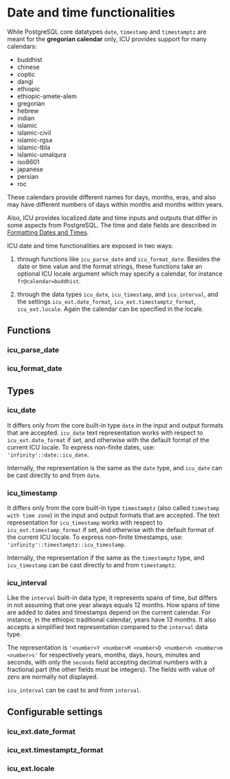 # Date and time functionalities

While PostgreSQL core datatypes `date`, `timestamp` and `timestamptz`
are meant for the **gregorian calendar** only, ICU provides support for
many calendars:

* buddhist
* chinese
* coptic
* dangi
* ethiopic
* ethiopic-amete-alem
* gregorian
* hebrew
* indian
* islamic
* islamic-civil
* islamic-rgsa
* islamic-tbla
* islamic-umalqura
* iso8601
* japanese
* persian
* roc

These calendars provide different names for days, months, eras, and also
may have different numbers of days within months and months within years.


Also, ICU provides localized date and time inputs and outputs that differ in some aspects from PostgreSQL. The time and date fields are described in [Formatting Dates and Times](https://unicode-org.github.io/icu/userguide/format_parse/datetime/).

ICU date and time functionalities are exposed in two ways:

1. through functions like `icu_parse_date` and `icu_format_date`. Besides the date or time value and the format strings, these functions take an optional ICU locale argument which may specify a calendar, for instance `fr@calendar=buddhist`.

1. through the data types `icu_date`, `icu_timestamp`, and `icu_interval`, and the settings `icu_ext.date_format`, `icu_ext.timestamptz_format`, `icu_ext.locale`.
Again the calendar can be specified in the locale.

## Functions

### icu_parse_date

### icu_format_date

## Types
### icu_date
It differs only from the core built-in type `date` in the input and output formats that are accepted. `icu_date` text representation works with respect to `icu_ext.date_format` if set, and otherwise with the default format of the current ICU locale.
To express non-finite dates, use: `'infinity'::date::icu_date`.

Internally, the representation is the same as the `date` type, and `icu_date` can be cast directly to and from `date`.


### icu_timestamp
It differs only from the core built-in type `timestamptz` (also called `timestamp with time zone`) in the input and output formats that are accepted. The text representation for `icu_timestamp` works with respect to `icu_ext.timestamp_format` if set, and otherwise with the default format of the current ICU locale.
To express non-finite timestamps, use: `'infinity'::timestamptz::icu_timestamp`.

Internally, the representation if the same as the `timestamptz` type, and `icu_timestamp` can be cast directly to and from `timestamptz`.

### icu_interval

Like the `interval` built-in data type, it represents spans of time,
but differs in not assuming that one year always equals 12 months. How
spans of time are added to dates and timestamps depend on the current
calendar. For instance, in the ethiopic traditional calendar, years
have 13 months. It also accepts a simplified text representation
compared to the `interval` data type.

The representation is `'<number>Y <number>M <number>D <number>h <number>m <number>s'`
for respectively years, months, days, hours, minutes and seconds, with only the
`seconds` field accepting decimal numbers with a fractional part (the
other fields must be integers). The fields with value of zero are normally not displayed.


`icu_interval` can be cast to and from `interval`.


## Configurable settings


### icu_ext.date_format
### icu_ext.timestamptz_format
### icu_ext.locale

